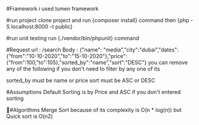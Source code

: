 #Framework
i used lumen framework

#run project
clone project and run {composer install} command then  {php -S localhost:8000 -t public}

#run unit testing
run {./vendor/bin/phpunit} command


#Request
url : /search
Body : {"name": "media","city":"dubai","dates":{"from":"10-10-2020","to":"15-10-2020"},"price":{"from":100,"to":105},"sorted_by":"name","sort":"DESC"}
you can remove any of the following if you don't need to filter by any one of its

sorted_by must be name or price
sort must be ASC or DESC


#Assumptions
Default Sorting is by Price and ASC if you don't entered sorting


#ِAlgorithms
Merge Sort because of its complexity is O(n * log(n)) but Quick sort is O(n2)




